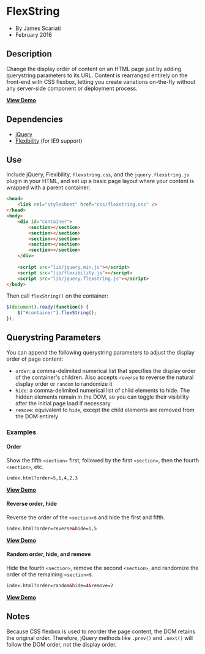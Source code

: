 # FlexString
* By James Scariati
* February 2016

## Description
Change the display order of content on an HTML page just by adding querystring parameters to its URL. Content is rearranged entirely on the front-end with CSS flexbox, letting you create variations on-the-fly without any server-side component or deployment process.

**[View Demo](http://scariati.kissr.com/github/flexstring/)**

## Dependencies
* [jQuery](http://jquery.org/)
* [Flexibility](https://github.com/10up/flexibility) (for IE9 support)

## Use
Include jQuery, Flexibility, `flexstring.css`, and the `jquery.flexstring.js` plugin in your HTML, and set up a basic page layout where your content is wrapped with a parent container:

```html
<head>
	<link rel="stylesheet" href="css/flexstring.css" />
</head>
<body>
	<div id="container">
		<section></section>
		<section></section>
		<section></section>
		<section></section>
		<section></section>
	</div>
	
	<script src="lib/jquery.min.js"></script>
	<script src="lib/flexibility.js"></script>
	<script src="lib/jquery.flexstring.js"></script>
</body>
```

Then call `flexString()` on the container:

```javascript
$(document).ready(function() {
	$("#container").flexString();
});
```

## Querystring Parameters
You can append the following querystring parameters to adjust the display order of page content:

* `order`: a comma-delimited numerical list that specifies the display order of the container's children. Also accepts `reverse` to reverse the natural display order or `random` to randomize it
* `hide`: a comma-delimited numerical list of child elements to hide. The hidden elements remain in the DOM, so you can toggle their visibility after the initial page load if necessary
* `remove`: equivalent to `hide`, except the child elements are removed from the DOM entirely

### Examples

#### Order

Show the fifth `<section>` first, followed by the first `<section>`, then the fourth `<section>`, etc.

```html
index.html?order=5,1,4,2,3
```

**[View Demo](http://scariati.kissr.com/github/flexstring/?order=5,1,4,2,3)**

#### Reverse order, hide

Reverse the order of the `<section>`s and hide the first and fifth.

```html
index.html?order=reverse&hide=1,5
```

**[View Demo](http://scariati.kissr.com/github/flexstring/?order=reverse&hide=1,5)**

#### Random order, hide, and remove

Hide the fourth `<section>`, remove the second `<section>`, and randomize the order of the remaining `<section>`s.

```html
index.html?order=random&hide=4&remove=2
```

**[View Demo](http://scariati.kissr.com/github/flexstring/?order=random&hide=4&remove=2)**

## Notes
Because CSS flexbox is used to reorder the page content, the DOM retains the original order. Therefore, jQuery methods 
like `.prev()` and `.next()` will follow the DOM order, not the display order.